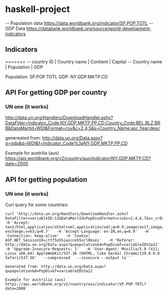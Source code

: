 # haskell-project


-- Population data  https://data.worldbank.org/indicator/SP.POP.TOTL
-- GDP Data https://databank.worldbank.org/source/world-development-indicators

## Indicators
=======
-- country ID | Country name | Contient | Capital
-- Country name | Population | GDP

Population: SP.POP.TOTL
GDP:        NY.GDP.MKTP.CD

## API For getting GDP per country

### UN one (it works)

http://data.un.org/Handlers/DownloadHandler.ashx?DataFilter=Indicator_Code:NY.GDP.MKTP.PP.CD;Country_Code:BEL,BLZ,BRB&DataMartId=WDI&Format=csv&c=2,4,5&s=Country_Name:asc,Year:desc

genereated from: http://data.un.org/Data.aspx?q=gdp&d=WDI&f=Indicator_Code%3aNY.GDP.MKTP.PP.CD

Example for austrilia (aus)
https://api.worldbank.org/v2/country/aus/indicator/NY.GDP.MKTP.CD?date=2000

## API for getting population

### UN one (it works)

Curl query for some countries:

```shell
curl 'http://data.un.org/Handlers/DownloadHandler.ashx?DataFilter=variableID:12&DataMartId=PopDiv&Format=csv&c=2,4,6,7&s=_crEngNameOrderBy:asc,_timeEngNameOrderBy:desc,_varEngNameOrderBy:asc'   -H 'Accept: text/html,application/xhtml+xml,application/xml;q=0.9,image/avif,image/webp,image/apng,*/*;q=0.8,application/signed-exchange;v=b3;q=0.7'   -H 'Accept-Language: en-IN,en;q=0.9'   -H 'Connection: keep-alive'   -H 'Cookie: ASP.NET_SessionId=jttf5o55iaicce55orl0kxei'   -H 'Referer: http://data.un.org/Data.aspx?q=population&d=PopDiv&f=variableID%3a12'   -H 'Upgrade-Insecure-Requests: 1'   -H 'User-Agent: Mozilla/5.0 (X11; Linux x86_64) AppleWebKit/537.36 (KHTML, like Gecko) Chrome/119.0.0.0 Safari/537.36'   --compressed   --insecure --output lo```

Generated from: http://data.un.org/Data.aspx?q=population&d=PopDiv&f=variableID%3a12

Example for austrilia (aus)
https://api.worldbank.org/v2/country/aus/indicator/SP.POP.TOTL?date=2000
